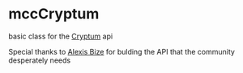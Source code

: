 # mccCryptum
basic class for the [Cryptum](https://cryptum.halodotapi.com/) api

Special thanks to [Alexis Bize](https://github.com/Alexis-Bize) for bulding the API that the community desperately needs
